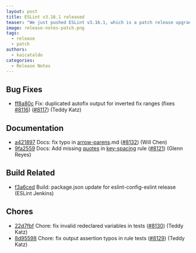 ```yaml
---
layout: post
title: ESLint v3.16.1 released
teaser: "We just pushed ESLint v3.16.1, which is a patch release upgrade of ESLint. This release  fixes several bugs found in the previous release."
image: release-notes-patch.png
tags:
  - release
  - patch
authors:
  - kaicataldo
categories:
  - Release Notes
---
```


## Bug Fixes


* [ff8a80c](https://github.com/eslint/eslint/commit/ff8a80c) Fix: duplicated autofix output for inverted fix ranges (fixes [#8116](https://github.com/eslint/eslint/issues/8116)) ([#8117](https://github.com/eslint/eslint/issues/8117)) (Teddy Katz)




## Documentation


* [a421897](https://github.com/eslint/eslint/commit/a421897) Docs: fix typo in [arrow-parens](/docs/rules/arrow-parens).md ([#8132](https://github.com/eslint/eslint/issues/8132)) (Will Chen)
* [9fa2559](https://github.com/eslint/eslint/commit/9fa2559) Docs: Add missing [quotes](/docs/rules/quotes) in [key-spacing](/docs/rules/key-spacing) rule ([#8121](https://github.com/eslint/eslint/issues/8121)) (Glenn Reyes)






## Build Related


* [f3a6ced](https://github.com/eslint/eslint/commit/f3a6ced) Build: package.json update for eslint-config-eslint release (ESLint Jenkins)




## Chores


* [22d7fbf](https://github.com/eslint/eslint/commit/22d7fbf) Chore: fix invalid redeclared variables in tests ([#8130](https://github.com/eslint/eslint/issues/8130)) (Teddy Katz)
* [8d95598](https://github.com/eslint/eslint/commit/8d95598) Chore: fix output assertion typos in rule tests ([#8129](https://github.com/eslint/eslint/issues/8129)) (Teddy Katz)
